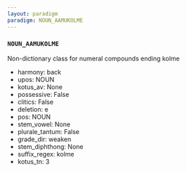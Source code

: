 ```yaml
---
layout: paradigm
paradigm: NOUN_AAMUKOLME
---
```

### ` NOUN_AAMUKOLME `

Non-dictionary class for numeral compounds ending kolme
* harmony: back
* upos: NOUN
* kotus_av: None
* possessive: False
* clitics: False
* deletion: e
* pos: NOUN
* stem_vowel: None
* plurale_tantum: False
* grade_dir: weaken
* stem_diphthong: None
* suffix_regex: kolme
* kotus_tn: 3

